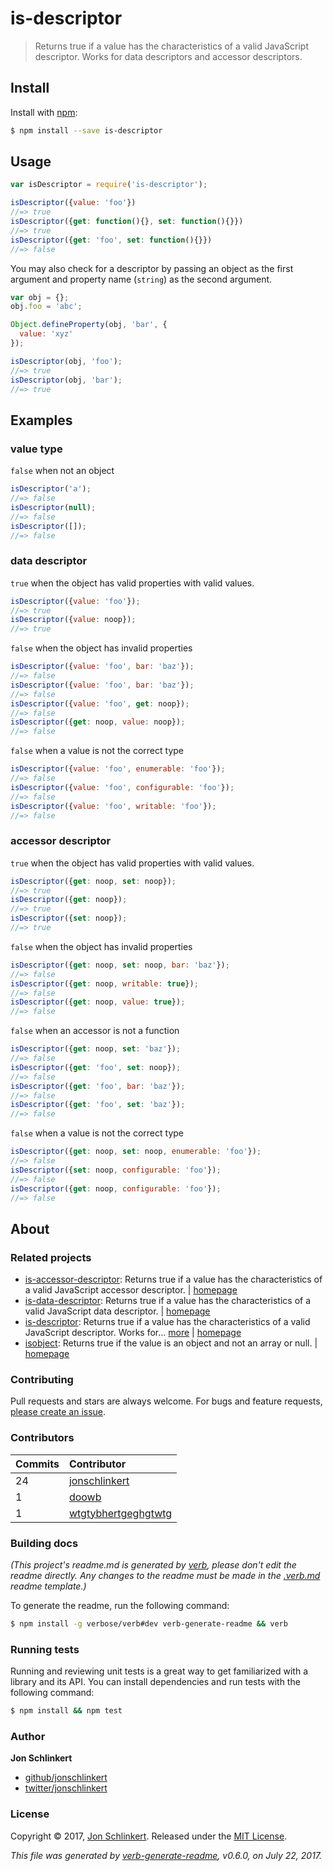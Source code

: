 # is-descriptor

> Returns true if a value has the characteristics of a valid JavaScript descriptor. Works for data descriptors and accessor descriptors.

## Install

Install with [npm](https://www.npmjs.com/):

```bash
$ npm install --save is-descriptor
```

## Usage

```javascript
var isDescriptor = require('is-descriptor');

isDescriptor({value: 'foo'})
//=> true
isDescriptor({get: function(){}, set: function(){}})
//=> true
isDescriptor({get: 'foo', set: function(){}})
//=> false
```

You may also check for a descriptor by passing an object as the first argument and property name \(`string`\) as the second argument.

```javascript
var obj = {};
obj.foo = 'abc';

Object.defineProperty(obj, 'bar', {
  value: 'xyz'
});

isDescriptor(obj, 'foo');
//=> true
isDescriptor(obj, 'bar');
//=> true
```

## Examples

### value type

`false` when not an object

```javascript
isDescriptor('a');
//=> false
isDescriptor(null);
//=> false
isDescriptor([]);
//=> false
```

### data descriptor

`true` when the object has valid properties with valid values.

```javascript
isDescriptor({value: 'foo'});
//=> true
isDescriptor({value: noop});
//=> true
```

`false` when the object has invalid properties

```javascript
isDescriptor({value: 'foo', bar: 'baz'});
//=> false
isDescriptor({value: 'foo', bar: 'baz'});
//=> false
isDescriptor({value: 'foo', get: noop});
//=> false
isDescriptor({get: noop, value: noop});
//=> false
```

`false` when a value is not the correct type

```javascript
isDescriptor({value: 'foo', enumerable: 'foo'});
//=> false
isDescriptor({value: 'foo', configurable: 'foo'});
//=> false
isDescriptor({value: 'foo', writable: 'foo'});
//=> false
```

### accessor descriptor

`true` when the object has valid properties with valid values.

```javascript
isDescriptor({get: noop, set: noop});
//=> true
isDescriptor({get: noop});
//=> true
isDescriptor({set: noop});
//=> true
```

`false` when the object has invalid properties

```javascript
isDescriptor({get: noop, set: noop, bar: 'baz'});
//=> false
isDescriptor({get: noop, writable: true});
//=> false
isDescriptor({get: noop, value: true});
//=> false
```

`false` when an accessor is not a function

```javascript
isDescriptor({get: noop, set: 'baz'});
//=> false
isDescriptor({get: 'foo', set: noop});
//=> false
isDescriptor({get: 'foo', bar: 'baz'});
//=> false
isDescriptor({get: 'foo', set: 'baz'});
//=> false
```

`false` when a value is not the correct type

```javascript
isDescriptor({get: noop, set: noop, enumerable: 'foo'});
//=> false
isDescriptor({set: noop, configurable: 'foo'});
//=> false
isDescriptor({get: noop, configurable: 'foo'});
//=> false
```

## About

### Related projects

* [is-accessor-descriptor](https://www.npmjs.com/package/is-accessor-descriptor): Returns true if a value has the characteristics of a valid JavaScript accessor descriptor. \| [homepage](https://github.com/jonschlinkert/is-accessor-descriptor)
* [is-data-descriptor](https://www.npmjs.com/package/is-data-descriptor): Returns true if a value has the characteristics of a valid JavaScript data descriptor. \| [homepage](https://github.com/jonschlinkert/is-data-descriptor)
* [is-descriptor](https://www.npmjs.com/package/is-descriptor): Returns true if a value has the characteristics of a valid JavaScript descriptor. Works for… [more](https://github.com/jonschlinkert/is-descriptor) \| [homepage](https://github.com/jonschlinkert/is-descriptor)
* [isobject](https://www.npmjs.com/package/isobject): Returns true if the value is an object and not an array or null. \| [homepage](https://github.com/jonschlinkert/isobject)

### Contributing

Pull requests and stars are always welcome. For bugs and feature requests, [please create an issue](https://github.com/bgoonz/Knowledge-Bank/tree/d157cab4a536be397d8f7d36c79f7d69d282500a/ARCHIVE/BenchBnB/node_modules/extglob/issues/new/README.md).

### Contributors

| **Commits** | **Contributor** |
| :--- | :--- |
| 24 | [jonschlinkert](https://github.com/jonschlinkert) |
| 1 | [doowb](https://github.com/doowb) |
| 1 | [wtgtybhertgeghgtwtg](https://github.com/wtgtybhertgeghgtwtg) |

### Building docs

_\(This project's readme.md is generated by_ [_verb_](https://github.com/verbose/verb-generate-readme)_, please don't edit the readme directly. Any changes to the readme must be made in the_ [_.verb.md_](https://github.com/bgoonz/Knowledge-Bank/tree/d157cab4a536be397d8f7d36c79f7d69d282500a/ARCHIVE/BenchBnB/node_modules/extglob/node_modules/is-descriptor/.verb.md) _readme template.\)_

To generate the readme, run the following command:

```bash
$ npm install -g verbose/verb#dev verb-generate-readme && verb
```

### Running tests

Running and reviewing unit tests is a great way to get familiarized with a library and its API. You can install dependencies and run tests with the following command:

```bash
$ npm install && npm test
```

### Author

**Jon Schlinkert**

* [github/jonschlinkert](https://github.com/jonschlinkert)
* [twitter/jonschlinkert](https://twitter.com/jonschlinkert)

### License

Copyright © 2017, [Jon Schlinkert](https://github.com/jonschlinkert). Released under the [MIT License](https://github.com/bgoonz/Knowledge-Bank/tree/d157cab4a536be397d8f7d36c79f7d69d282500a/ARCHIVE/BenchBnB/node_modules/extglob/node_modules/is-descriptor/LICENSE/README.md).

_This file was generated by_ [_verb-generate-readme_](https://github.com/verbose/verb-generate-readme)_, v0.6.0, on July 22, 2017._

